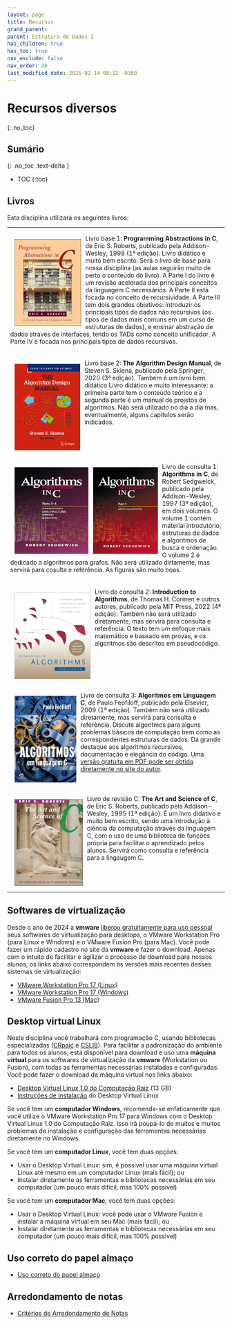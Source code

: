 ```yaml
---
layout: page
title: Recursos
grand_parent: 
parent: Estrutura de Dados I
has_children: true
has_toc: true
nav_exclude: false
nav_order: 30
last_modified_date: 2025-02-14 08:12 -0300
---
```


# Recursos diversos
{:.no_toc}

## Sumário
{: .no_toc .text-delta }

* TOC
{:toc}

## Livros
Esta disciplina utilizará os seguintes livros:

<table>
  <tr>
    <td>
      <p><img src="/assets/disciplinas/ed1/roberts2.png"
             alt="Programming Abstractions in C"
             style="float:left;height:200px;clear:both;margin: 10px 10px 10px 10px;" />
             Livro base 1: <b>Programming Abstractions in C</b>, de Eric S. Roberts,
             publicado pela Addison-Wesley, 1998 (1ª edição). Livro didático e muito
             bem escrito. Será o livro de base para nossa disciplina (as aulas seguirão
             muito de perto o conteúdo do livro). A Parte I do livro é um revisão
             acelerada dos principais conceitos da linguagem C necessários. A Parte II
             está focada no conceito de recursividade. A Parte III tem dois grandes
             objetivos: introduzir os principais tipos de dados não recursivos (os
             tipos de dados mais comuns em um curso de estruturas de dados), e
             ensinar abstração de dados através de interfaces, tendo os TADs como
             conceito unificador. A Parte IV é focada nos principais tipos de dados
             recursivos.</p>
    </td>
  </tr>
  <tr>
    <td>
      <p><img src="/assets/disciplinas/ed1/skiena_manual3ed.jpg"
              alt="The Algorithm Design Manual"
              style="float:left;height:200px;clear:both;margin: 10px 10px 10px 10px;" />
         Livro base 2: <b>The Algorithm Design Manual</b>, de Steven S. Skiena,
         publicado pela Springer, 2020 (3ª edição). Também é um livro bem didático
         Livro didático e muito interessante: a primeira parte tem o conteúdo teórico
         e a segunda parte é um manual de projetos de algoritmos. Não será utilizado
         no dia a dia mas, eventualmente, alguns capítulos serão indicados.</p>
    </td>
  </tr>
  <tr>
    <td>
      <p><img src="/assets/disciplinas/ed1/sedgewick_3ed.jpg"
              alt="Algorithms in"
              style="float:left;height:200px;clear:both;margin: 10px 10px 10px 10px;" />
         Livro de consulta 1: <b>Algorithms in C</b>, de Robert Sedgweick, publicado pela
         Addison-Wesley, 1997 (3ª edição), em dois volumes. O volume 1 contém
         material introdutório, estruturas de dados e algoritmos de busca e ordenação.
         O volume 2 é dedicado a algoritmos para grafos. Não será utilizado dirtamente,
         mas servirá para cosulta e referência. As figuras são muito boas.</p>
    </td>
  </tr>
  <tr>
    <td>
      <p><img src="/assets/disciplinas/ed1/cormen4ed.jpg"
              alt="Introduction to Algorithms"
              style="float:left;height:200px;clear:both;margin: 10px 10px 10px 10px;" />
         Livro de consulta 2: <b>Introduction to Algorithms</b>, de Thomas H. Cormen e
         outros autores, publicado pela MIT Press, 2022 (4ª edição). Também não será
         utilizado diretamente, mas servirá para consulta e referência. O texto tem um
         enfoque mais matemático e baseado em provas, e os algoritmos são descritos em
         pseudocódigo.</p>
    </td>
  </tr>
  <tr>
    <td>
      <p><img src="/assets/disciplinas/ed1/feofiloff1.jpg"
              alt="Introduction to Algorithms"
              style="float:left;height:200px;clear:both;margin: 10px 10px 10px 10px;" />
         Livro de consulta 3: <b>Algoritmos em Linguagem C</b>, de Paulo
         Feofiloff, publicado pela Elsevier, 2009 (1ª edição). Também não será
         utilizado diretamente, mas servirá para consulta e referência. Discute
         algoritmos para alguns problemas básicos de computação bem como as
         correspondentes estruturas de dados. Dá grande destaque aos algoritmos
         recursivos, documentação e elegância do código. Uma <a target="_blank"
         href="https://www.ime.usp.br/~pf/algoritmos-livro/">versão gratuita em
         PDF pode ser obtida diretamente no site do autor</a>.</p>
    </td>
  </tr>
  <tr>
    <td>
      <p><img src="/assets/disciplinas/ed1/roberts1.png"
              alt="The Art and Science of C"
              style="float:left;height:200px;clear:both;margin: 10px 10px 10px 10px;" />
         Livro de revisão C: <b>The Art and Science of C</b>, de Eric S. Roberts,
         publicado pela Addison-Wesley, 1995 (1ª edição). É um livro didátivo e muito
         bem escrito, sendo uma introdução à ciência da computação através da linguagem C,
         com o uso de uma biblioteca de funções própria para facilitar o aprendizado
         pelos alunos. Servirá como consulta e referência para a lingaugem C.</p>
    </td>
  </tr>
</table>

## Softwares de virtualização
Desde o ano de 2024 a **vmware** [liberou gratuitamente para uso
pessoal](https://blogs.vmware.com/workstation/2024/05/vmware-workstation-pro-now-available-free-for-personal-use.html)
seus softwares de virtualização para desktops, o VMware Workstation Pro (para
Linux e Windows) e o VMware Fusion Pro (para Mac). Você pode fazer um rápido
cadastro no site da **vmware** e fazer o download. Apenas com o intuito de
facilitar e agilizar o processo de download para nossos alunos, os links abaixo
correspondem às versões mais recentes desses sistemas de virtualização:

* [VMware Workstation Pro 17
  (Linux)](https://disciplinas.uvv.br/virtualizacao-linux.rar)
* [VMware Workstation Pro 17
  (Windows)](https://disciplinas.uvv.br/virtualizacao-windows.rar)
* [VMware Fusion Pro 13
  (Mac)](https://disciplinas.uvv.br/virtualizacao-mac.rar)

## Desktop virtual Linux
Neste disciplina você trabalhará com programação C, usando bibliotecas
especializadas ([CRpaic](https://github.com/computacaoraiz/CRpaic) e
[CSLIB](https://github.com/computacaoraiz/Roberts.CS1.C)). Para facilitar a
padronização do ambiente para todos os alunos, está disponível para download e
uso uma **máquina virtual** para os softwares de virtualização da **vmware**
(Workstation ou Fusion), com todas as ferramentas necessárias instaladas e
configuradas. Você pode fazer o download da máquina virtual nos links abaixo:

* [Desktop Virtual Linux 1.0 do Computação Raiz](https://we.tl/t-KaIaW5cGyD) (13
  GB)
* [Instruções de instalação](maqvirt) do Desktop Virtual Linux

Se você tem um **computador Windows**, recomenda-se enfaticamente que você
utilize o VMware Workstation Pro 17 para Windows com o Desktop Virtual Linux 1.0
do Computação Raiz. Isso irá poupá-lo de muitos e muitos problemas de instalação
e configuração das ferramentas necessárias diretamente no Windows.

Se você tem um **computador Linux**, você tem duas opções:

* Usar o Desktop Virtual Linux: sim, é possível usar uma máquina virtual Linux
  até mesmo em um computador Linux (mais fácil); ou
* Instalar diretamente as ferramentas e bibliotecas necessárias em seu
  computador (um pouco mais difícil, mas 100% possível)

Se você tem um **computador Mac**, você tem duas opções:

* Usar o Desktop Virtual Linux: você pode usar o VMware Fusion e instalar a
  máquina virtual em seu Mac (mais fácil); ou
* Instalar diretamente as ferramentas e bibliotecas necessárias em seu
  computador (um pouco mais difícil, mas 100% possível)

## Uso correto do papel almaço
* [Uso correto do papel almaço](/assets/docs/uso_papel_almaco.pdf)

## Arredondamento de notas
* [Critérios de Arredondamento de Notas](/assets/docs/arredondamento.pdf)  
